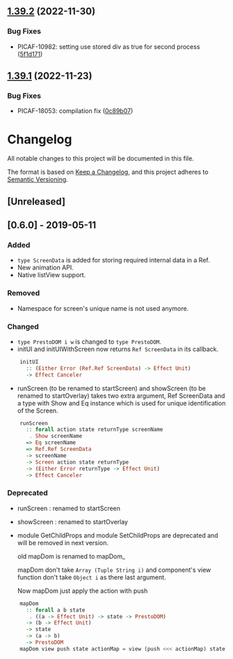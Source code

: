 ## [1.39.2](https://bitbucket.org/juspay/purescript-presto-dom/compare/v1.39.1...v1.39.2) (2022-11-30)


### Bug Fixes

* PICAF-10982: setting use stored div as true for second process ([5f1d171](https://bitbucket.org/juspay/purescript-presto-dom/commits/5f1d171b29f7c86dedd4370d94ab04049d036d8b))

## [1.39.1](https://bitbucket.org/juspay/purescript-presto-dom/compare/v1.39.0...v1.39.1) (2022-11-23)


### Bug Fixes

* PICAF-18053: compilation fix ([0c89b07](https://bitbucket.org/juspay/purescript-presto-dom/commits/0c89b071484d003d72c2bb909a37d657aa666d04))

# Changelog
All notable changes to this project will be documented in this file.

The format is based on [Keep a Changelog](https://keepachangelog.com/en/1.0.0/),
and this project adheres to [Semantic Versioning](https://semver.org/spec/v2.0.0.html).

## [Unreleased]

## [0.6.0] - 2019-05-11
### Added
- `type ScreenData` is added for storing required internal data in a Ref.
- New animation API.
- Native listView support.

### Removed
- Namespace for screen's unique name is not used anymore.

### Changed
- `type PrestoDOM i w` is changed to `type PrestoDOM`.
- initUI and initUIWithScreen now returns `Ref ScreenData` in its callback.
    
```PureScript
    initUI
      :: (Either Error (Ref.Ref ScreenData) -> Effect Unit)
      -> Effect Canceler

```
    
- runScreen (to be renamed to startScreen) and showScreen (to be renamed to startOverlay) takes two extra argument, Ref ScreenData and a type with Show and Eq instance which is used for unique identification of the Screen.
    
```PureScript
    runScreen
      :: forall action state returnType screenName
       . Show screenName
      => Eq screenName
      => Ref.Ref ScreenData
      -> screenName
      -> Screen action state returnType
      -> (Either Error returnType -> Effect Unit)
      -> Effect Canceler
```

### Deprecated
- runScreen : renamed to startScreen
- showScreen : renamed to startOverlay
- module GetChildProps and module SetChildProps are deprecated and will be removed in next version.
    
    old mapDom is renamed to mapDom_
    
    mapDom don't take `Array (Tuple String i)` and component's view function don't take `Object i` as there last argument.
    
    Now mapDom just apply the action with push

```PureScript
    mapDom
      :: forall a b state
       . ((a -> Effect Unit) -> state -> PrestoDOM)
      -> (b -> Effect Unit)
      -> state
      -> (a -> b)
      -> PrestoDOM
    mapDom view push state actionMap = view (push <<< actionMap) state
```
